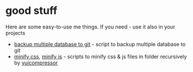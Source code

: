good stuff
=====

Here are some easy-to-use me things. If you need - use it also in your projects

* [backup multiple database to git](https://github.com/aTastyCookie/stuff/blob/master/backup_multiple_db_to_git.sh) - script to backup multiple database to git
* [minify css](https://github.com/aTastyCookie/stuff/blob/master/minify_css.sh), [minify js](https://github.com/aTastyCookie/stuff/blob/master/minify_js.sh) - scripts to minify css & js files in folder recursively by [yuicompressor](http://yui.github.io/yuicompressor/)
